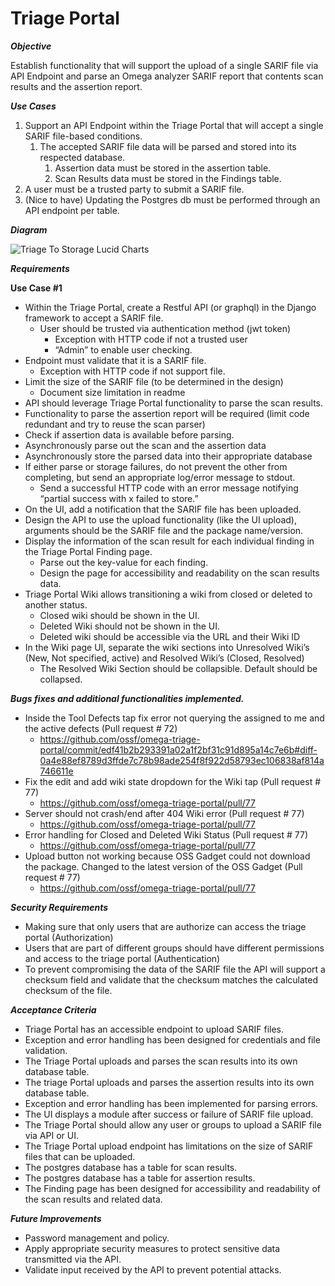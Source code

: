 ﻿# Triage Portal
***Objective***

Establish functionality that will support the upload of a single SARIF file via API Endpoint and parse an Omega analyzer SARIF report that contents scan results and the assertion report.

***Use Cases***

1. Support an API Endpoint within the Triage Portal that will accept a single SARIF file-based conditions. 
   1. The accepted SARIF file data will be parsed and stored into its respected database.
      1. Assertion data must be stored in the assertion table.
      1. Scan Results data must be stored in the Findings table.
1. A user must be a trusted party to submit a SARIF file.
1. (Nice to have) Updating the Postgres db must be performed through an API endpoint per table.

***Diagram***

![Triage To Storage Lucid Charts](TriageToStorage.png)


***Requirements***

**Use Case #1**

- Within the Triage Portal, create a Restful API (or graphql) in the Django framework to accept a SARIF file.
  - User should be trusted via authentication method (jwt token)
    - Exception with HTTP code if not a trusted user
    - “Admin” to enable user checking.
- Endpoint must validate that it is a SARIF file.
  - Exception with HTTP code if not support file.
- Limit the size of the SARIF file (to be determined in the design)
  - Document size limitation in readme
- API should leverage Triage Portal functionality to parse the scan results.
- Functionality to parse the assertion report will be required (limit code redundant and try to reuse the scan parser)
- Check if assertion data is available before parsing.
- Asynchronously parse out the scan and the assertion data
- Asynchronously store the parsed data into their appropriate database
- If either parse or storage failures, do not prevent the other from completing, but send an appropriate log/error message to stdout.
  - Send a successful HTTP code with an error message notifying “partial success with x failed to store.”
- On the UI, add a notification that the SARIF file has been uploaded.
- Design the API to use the upload functionality (like the UI upload), arguments should be the SARIF file and the package name/version.
- Display the information of the scan result for each individual finding in the Triage Portal Finding page.
  - Parse out the key-value for each finding.
  - Design the page for accessibility and readability on the scan results data.
- Triage Portal Wiki allows transitioning a wiki from closed or deleted to another status.
  - Closed wiki should be shown in the UI.
  - Deleted Wiki should not be shown in the UI.
  - Deleted wiki should be accessible via the URL and their Wiki ID
- In the Wiki page UI, separate the wiki sections into Unresolved Wiki’s (New, Not specified, active) and Resolved Wiki’s (Closed, Resolved)
  - The Resolved Wiki Section should be collapsible. Default should be collapsed.

***Bugs fixes and additional functionalities implemented.***

- Inside the Tool Defects tap fix error not querying the assigned to me and the active defects (Pull request # 72) 
  - https://github.com/ossf/omega-triage-portal/commit/edf41b2b293391a02a1f2bf31c91d895a14c7e6b#diff-0a4e88ef8789d3ffde7c78b98ade254f8f922d58793ec106838af814a746611e
- Fix the edit and add wiki state dropdown for the Wiki tap (Pull request # 77)
  - https://github.com/ossf/omega-triage-portal/pull/77
- Server should not crash/end after 404 Wiki error (Pull request # 77)
  - https://github.com/ossf/omega-triage-portal/pull/77
- Error handling for Closed and Deleted Wiki Status (Pull request # 77) 
  - https://github.com/ossf/omega-triage-portal/pull/77
- Upload button not working because OSS Gadget could not download the package. Changed to the latest version of the OSS Gadget (Pull request # 77)
  - https://github.com/ossf/omega-triage-portal/pull/77

***Security Requirements***

- Making sure that only users that are authorize can access the triage portal (Authorization)
- Users that are part of different groups should have different permissions and access to the triage portal (Authentication)
- To prevent compromising the data of the SARIF file the API will support a checksum field and validate that the checksum matches the calculated checksum of the file.

***Acceptance Criteria***

- Triage Portal has an accessible endpoint to upload SARIF files.
- Exception and error handling has been designed for credentials and file validation.
- The Triage Portal uploads and parses the scan results into its own database table.
- The triage Portal uploads and parses the assertion results into its own database table.
- Exception and error handling has been implemented for parsing errors.
- The UI displays a module after success or failure of SARIF file upload.
- The Triage Portal should allow any user or groups to upload a SARIF file via API or UI.
- The Triage Portal upload endpoint has limitations on the size of SARIF files that can be uploaded. 
- The postgres database has a table for scan results.
- The postgres database has a table for assertion results.
- The Finding page has been designed for accessibility and readability of the scan results and related data. 

***Future Improvements***

- Password management and policy.
- Apply appropriate security measures to protect sensitive data transmitted via the API.
- Validate input received by the API to prevent potential attacks.


